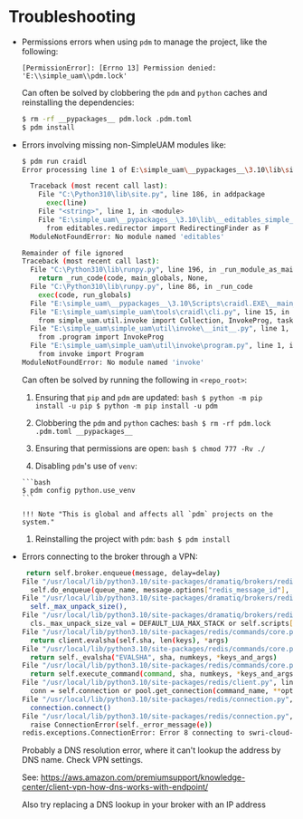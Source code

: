 # Troubleshooting

- Permissions errors when using `pdm` to manage the project, like the following:

  ```
  [PermissionError]: [Errno 13] Permission denied: 'E:\\simple_uam\\pdm.lock'
  ```

  Can often be solved by clobbering the `pdm` and `python` caches and
  reinstalling the dependencies:

  ```bash
  $ rm -rf __pypackages__ pdm.lock .pdm.toml
  $ pdm install
  ```

- Errors involving missing non-SimpleUAM modules like:

  ```bash
  $ pdm run craidl
  Error processing line 1 of E:\simple_uam\__pypackages__\3.10\lib\simple_uam.pth:

    Traceback (most recent call last):
      File "C:\Python310\lib\site.py", line 186, in addpackage
        exec(line)
      File "<string>", line 1, in <module>
      File "E:\simple_uam\__pypackages__\3.10\lib\__editables_simple_uam.py", line 1, in <module>
        from editables.redirector import RedirectingFinder as F
    ModuleNotFoundError: No module named 'editables'

  Remainder of file ignored
  Traceback (most recent call last):
    File "C:\Python310\lib\runpy.py", line 196, in _run_module_as_main
      return _run_code(code, main_globals, None,
    File "C:\Python310\lib\runpy.py", line 86, in _run_code
      exec(code, run_globals)
    File "E:\simple_uam\__pypackages__\3.10\Scripts\craidl.EXE\__main__.py", line 4, in <module>
    File "E:\simple_uam\simple_uam\tools\craidl\cli.py", line 15, in <module>
      from simple_uam.util.invoke import Collection, InvokeProg, task
    File "E:\simple_uam\simple_uam\util\invoke\__init__.py", line 1, in <module>
      from .program import InvokeProg
    File "E:\simple_uam\simple_uam\util\invoke\program.py", line 1, in <module>
      from invoke import Program
  ModuleNotFoundError: No module named 'invoke'
  ```

  Can often be solved by running the following in `<repo_root>`:

    1. Ensuring that `pip` and `pdm` are updated:
      ```bash
      $ python -m pip install -u pip
      $ python -m pip install -u pdm
      ```

    1. Clobbering the `pdm` and `python` caches:
      ```bash
      $ rm -rf pdm.lock .pdm.toml __pypackages__
      ```

    1. Ensuring that permissions are open:
      ```bash
      $ chmod 777 -Rv ./
      ```

    1. Disabling `pdm`'s use of `venv`:

      ```bash
      $ pdm config python.use_venv
      ```

      !!! Note "This is global and affects all `pdm` projects on the system."

    1. Reinstalling the project with `pdm`:
      ```bash
      $ pdm install
      ```

- Errors connecting to the broker through a VPN:

  ```bash
   return self.broker.enqueue(message, delay=delay)
  File "/usr/local/lib/python3.10/site-packages/dramatiq/brokers/redis.py", line 186, in enqueue
    self.do_enqueue(queue_name, message.options["redis_message_id"], message.encode())
  File "/usr/local/lib/python3.10/site-packages/dramatiq/brokers/redis.py", line 278, in do_dispatch
    self._max_unpack_size(),
  File "/usr/local/lib/python3.10/site-packages/dramatiq/brokers/redis.py", line 255, in _max_unpack_size
    cls._max_unpack_size_val = DEFAULT_LUA_MAX_STACK or self.scripts["maxstack"]()
  File "/usr/local/lib/python3.10/site-packages/redis/commands/core.py", line 5710, in __call__
    return client.evalsha(self.sha, len(keys), *args)
  File "/usr/local/lib/python3.10/site-packages/redis/commands/core.py", line 5095, in evalsha
    return self._evalsha("EVALSHA", sha, numkeys, *keys_and_args)
  File "/usr/local/lib/python3.10/site-packages/redis/commands/core.py", line 5079, in _evalsha
    return self.execute_command(command, sha, numkeys, *keys_and_args)
  File "/usr/local/lib/python3.10/site-packages/redis/client.py", line 1235, in execute_command
    conn = self.connection or pool.get_connection(command_name, **options)
  File "/usr/local/lib/python3.10/site-packages/redis/connection.py", line 1387, in get_connection
    connection.connect()
  File "/usr/local/lib/python3.10/site-packages/redis/connection.py", line 617, in connect
    raise ConnectionError(self._error_message(e))
  redis.exceptions.ConnectionError: Error 8 connecting to swri-cloud-broker.iquigz.clustercfg.memorydb.us-west-2.amazonaws.com:6379. nodename nor servname provided, or not known.
  ```

  Probably a DNS resolution error, where it can't lookup the address by DNS name. Check VPN settings.

  See: https://aws.amazon.com/premiumsupport/knowledge-center/client-vpn-how-dns-works-with-endpoint/

  Also try replacing a DNS lookup in your broker with an IP address
